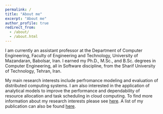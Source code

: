 ```yaml
---
permalink: /
title: "About me"
excerpt: "About me"
author_profile: true
redirect_from: 
  - /about/
  - /about.html
---
```



I am currently an assistant professor at the Department of Computer Engineering, Faculty of Engineering and Technology, University of Mazandaran, Babolsar, Iran. 
I earned my Ph.D., M.Sc., and B.Sc. degrees in Computer Engineering, all in Software discipline, from the Sharif University of Technology, Tehran, Iran. 

My main research interests include perfromance modeling and evaluation of distributed computing systems. I am also interested in the application of analytical models to improve the performance and dependability of resource allocation and task scheduling in cloud computing. To find more information about my research interests please see [here](/research). A list of my publication can also be found [here](/publications).



